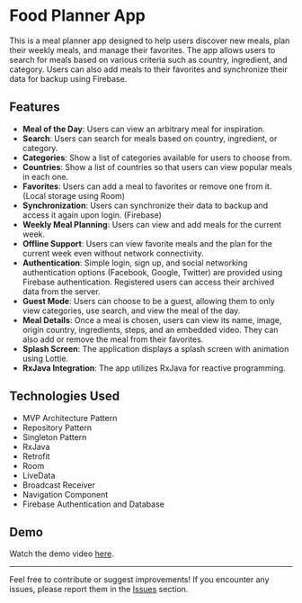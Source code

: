 # Food Planner App

This is a meal planner app designed to help users discover new meals, plan their weekly meals, and manage their favorites. The app allows users to search for meals based on various criteria such as country, ingredient, and category. Users can also add meals to their favorites and synchronize their data for backup using Firebase.

## Features

- **Meal of the Day**: Users can view an arbitrary meal for inspiration.
- **Search**: Users can search for meals based on country, ingredient, or category.
- **Categories**: Show a list of categories available for users to choose from.
- **Countries**: Show a list of countries so that users can view popular meals in each one.
- **Favorites**: Users can add a meal to favorites or remove one from it. (Local storage using Room)
- **Synchronization**: Users can synchronize their data to backup and access it again upon login. (Firebase)
- **Weekly Meal Planning**: Users can view and add meals for the current week.
- **Offline Support**: Users can view favorite meals and the plan for the current week even without network connectivity.
- **Authentication**: Simple login, sign up, and social networking authentication options (Facebook, Google, Twitter) are provided using Firebase authentication. Registered users can access their archived data from the server.
- **Guest Mode**: Users can choose to be a guest, allowing them to only view categories, use search, and view the meal of the day.
- **Meal Details**: Once a meal is chosen, users can view its name, image, origin country, ingredients, steps, and an embedded video. They can also add or remove the meal from their favorites.
- **Splash Screen**: The application displays a splash screen with animation using Lottie.
- **RxJava Integration**: The app utilizes RxJava for reactive programming.

## Technologies Used

- MVP Architecture Pattern
- Repository Pattern
- Singleton Pattern
- RxJava
- Retrofit
- Room
- LiveData
- Broadcast Receiver
- Navigation Component
- Firebase Authentication and Database

## Demo

Watch the demo video [here](https://www.youtube.com/watch?v=CgEVXlV_Xwc).

---

Feel free to contribute or suggest improvements! If you encounter any issues, please report them in the [Issues](https://github.com/ywsoliman/food-planner/issues) section.
